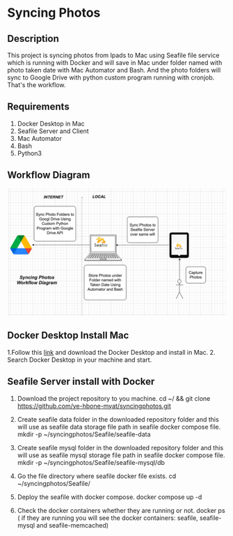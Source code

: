 # Syncing Photos

Description
-----------
This project is syncing photos from Ipads to Mac using Seafile file service which is running with Docker and will save in Mac under folder named with photo taken date with Mac Automator and Bash. And the photo folders will sync to Google Drive with python custom program running with cronjob. That's the workflow.

Requirements
-----------
1. Docker Desktop in Mac
2. Seafile Server and Client
3. Mac Automator
4. Bash
5. Python3

Workflow Diagram
----------------
![Syncing Photos Workflow Diagram](https://github.com/ye-hbone-myat/syncingphotos/blob/cbee168cb7f8f264dc28cc93d23e449bc7dfbb0b/Images/Screen%20Shot%202021-11-28%20at%203.05.23%20AM.png)

Docker Desktop Install Mac
--------------------------
1.Follow this [link](https://hub.docker.com/editions/community/docker-ce-desktop-mac) and download the Docker Desktop and install in Mac.
2. Search Docker Desktop in your machine and start.



Seafile Server install with Docker
---------------------------
1. Download the project repository to you machine.
cd ~/ && git clone https://github.com/ye-hbone-myat/syncingphotos.git

2. Create seafile data folder in the downloaded repository folder and this will use as seafile data storage file path in seafile docker compose file.
mkdir -p ~/syncingphotos/Seafile/seafile-data

3. Create seafile mysql folder in the downloaded repository folder and this will use as seafile mysql storage file path in seafile docker compose file.
mkdir -p ~/syncingphotos/Seafile/seafile-mysql/db

4. Go the file directory where seafile docker file exists.
cd ~/syncingphotos/Seafile/

5. Deploy the seafile with docker compose.
docker compose up -d

6. Check the docker containers whether they are running or not.
docker ps ( if they are running you will see the docker containers: seafile, seafile-mysql and seafile-memcached)

